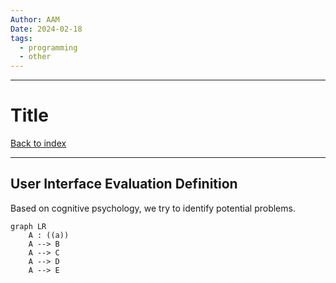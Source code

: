 ```yaml
---
Author: AAM
Date: 2024-02-18
tags:
  - programming
  - other
---
```


---
# Title

[Back to index](/Programming/CHI/CHI.md)

---

## User Interface Evaluation Definition

Based on cognitive psychology, we try to identify potential problems.

```mermaid
graph LR
	A : ((a))
    A --> B
    A --> C
    A --> D
    A --> E
```
